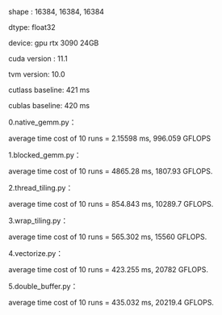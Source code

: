 shape : 16384, 16384, 16384

dtype: float32

device: gpu rtx 3090 24GB

cuda version : 11.1

tvm version: 10.0

cutlass baseline: 421 ms

cublas baseline: 420 ms

0.native_gemm.py：

average time cost of 10 runs = 2.15598 ms, 996.059 GFLOPS

1.blocked_gemm.py：

average time cost of 10 runs = 4865.28 ms, 1807.93 GFLOPS.

2.thread_tiling.py：

average time cost of 10 runs = 854.843 ms, 10289.7 GFLOPS.

3.wrap_tiling.py：

average time cost of 10 runs = 565.302 ms, 15560 GFLOPS.

4.vectorize.py：

average time cost of 10 runs = 423.255 ms, 20782 GFLOPS.

5.double_buffer.py：

average time cost of 10 runs = 435.032 ms, 20219.4 GFLOPS.

